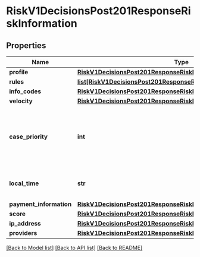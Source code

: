 # RiskV1DecisionsPost201ResponseRiskInformation

## Properties
Name | Type | Description | Notes
------------ | ------------- | ------------- | -------------
**profile** | [**RiskV1DecisionsPost201ResponseRiskInformationProfile**](RiskV1DecisionsPost201ResponseRiskInformationProfile.md) |  | [optional] 
**rules** | [**list[RiskV1DecisionsPost201ResponseRiskInformationRules]**](RiskV1DecisionsPost201ResponseRiskInformationRules.md) |  | [optional] 
**info_codes** | [**RiskV1DecisionsPost201ResponseRiskInformationInfoCodes**](RiskV1DecisionsPost201ResponseRiskInformationInfoCodes.md) |  | [optional] 
**velocity** | [**RiskV1DecisionsPost201ResponseRiskInformationVelocity**](RiskV1DecisionsPost201ResponseRiskInformationVelocity.md) |  | [optional] 
**case_priority** | **int** | You receive this field only if you subscribe to the Enhanced Case Management service. For all possible values, Please refer to Simple Order API Developer Guide on [CyberSource Business Center](https://ebc2.cybersource.com/ebc2/) - Look for &#39;Reply Fields&#39;: \&quot;decisionReply_casePriority\&quot;.  | [optional] 
**local_time** | **str** | The customer&#39;s local time (hh:mm:ss), which is calculated from the transaction request time and the customer&#39;s billing address.  | [optional] 
**payment_information** | [**RiskV1DecisionsPost201ResponseRiskInformationPaymentInformation**](RiskV1DecisionsPost201ResponseRiskInformationPaymentInformation.md) |  | [optional] 
**score** | [**RiskV1DecisionsPost201ResponseRiskInformationScore**](RiskV1DecisionsPost201ResponseRiskInformationScore.md) |  | [optional] 
**ip_address** | [**RiskV1DecisionsPost201ResponseRiskInformationIpAddress**](RiskV1DecisionsPost201ResponseRiskInformationIpAddress.md) |  | [optional] 
**providers** | [**RiskV1DecisionsPost201ResponseRiskInformationProviders**](RiskV1DecisionsPost201ResponseRiskInformationProviders.md) |  | [optional] 

[[Back to Model list]](../README.md#documentation-for-models) [[Back to API list]](../README.md#documentation-for-api-endpoints) [[Back to README]](../README.md)


